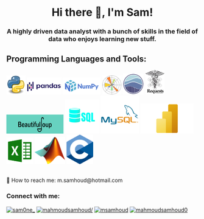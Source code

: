 
<h1 align="center">Hi there 👋, I'm Sam!</h1>
<h3 align="center">A highly driven data analyst with a bunch of skills in the field of data who enjoys learning new stuff. </h3>

## Programming Languages and Tools: 

<img src='https://github.com/mahmoudsamhoud/mahmoudsamhoud/blob/main/logos/Python.png' width='50'> <img src='https://github.com/mahmoudsamhoud/mahmoudsamhoud/blob/main/logos/pandas.png' width='90' height='45'> <img src='https://github.com/mahmoudsamhoud/mahmoudsamhoud/blob/main/logos/NumPy.png' width='100' height='45'> <img src='https://github.com/mahmoudsamhoud/mahmoudsamhoud/blob/main/logos/matplotlib.png' width='50'> <img src='https://github.com/mahmoudsamhoud/mahmoudsamhoud/blob/main/logos/seaborn.png' width='55'> <img src='https://github.com/mahmoudsamhoud/mahmoudsamhoud/blob/main/logos/Requests_Python_Logo.png' width='50'> <img src='https://github.com/mahmoudsamhoud/mahmoudsamhoud/blob/main/logos/Beautifulsoup.png' width='150' height='50'> <img src='https://github.com/mahmoudsamhoud/mahmoudsamhoud/blob/main/logos/SQL.png' width='90'> <img src='https://github.com/mahmoudsamhoud/mahmoudsamhoud/blob/main/logos/MySQL.png' width='100'> <img src='https://github.com/mahmoudsamhoud/mahmoudsamhoud/blob/main/logos/PowerBI.png' width='140'>  <img src='https://github.com/mahmoudsamhoud/mahmoudsamhoud/blob/main/logos/MSExcel.png' width='70'> <img src='https://github.com/mahmoudsamhoud/mahmoudsamhoud/blob/main/logos/Matlab_Logo.png' width='80'>  <img src='https://github.com/mahmoudsamhoud/mahmoudsamhoud/blob/main/logos/C.png' width='70'> 
  
<br> 
📧 How to reach me: <a> m.samhoud@hotmail.com </a>
<h3 align="left">Connect with me:</h3>
<p align="left">
<a href="https://twitter.com/sam0ne_" target="blank"><img align="center" src="https://raw.githubusercontent.com/rahuldkjain/github-profile-readme-generator/master/src/images/icons/Social/twitter.svg" alt="sam0ne_" height="30" width="40" /></a>
<a href="https://linkedin.com/in/mahmoudsamhoud/" target="blank"><img align="center" src="https://raw.githubusercontent.com/rahuldkjain/github-profile-readme-generator/master/src/images/icons/Social/linked-in-alt.svg" alt="mahmoudsamhoud/" height="30" width="40" /></a>
<a href="https://kaggle.com/msamhoud" target="blank"><img align="center" src="https://raw.githubusercontent.com/rahuldkjain/github-profile-readme-generator/master/src/images/icons/Social/kaggle.svg" alt="msamhoud" height="30" width="40" /></a>
<a href="https://www.hackerrank.com/mahmoudsamhoud0" target="blank"><img align="center" src="https://raw.githubusercontent.com/rahuldkjain/github-profile-readme-generator/master/src/images/icons/Social/hackerrank.svg" alt="mahmoudsamhoud0" height="30" width="40" /></a>
</p>
  
